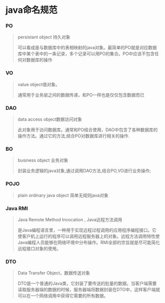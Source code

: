 # java命名规范

### PO

> persistant object 持久对象
>
> 可以看成是与数据库中的表相映射的java对象。最简单的PO就是对应数据库中某个表中的一条记录，多个记录可以用PO的集合。PO中应该不包含任何对数据库的操作



### VO

>value object值对象。
>
>通常用于业务层之间的数据传递，和PO一样也是仅仅包含数据而已



### DAO

> data access object数据访问对象
>
> 此对象用于访问数据库。通常和PO结合使用，DAO中包含了各种数据库的操作方法。通过它的方法,结合PO对数据库进行相关的操作.



###  BO

> business object 业务对象
>
> 封装业务逻辑的java对象,通过调用DAO方法,结合PO,VO进行业务操作;

### **POJO**

> plain ordinary java object 简单无规则java对象



### **Java RMI**

> Java Remote Method Invocation , Java远程方法调用
>
> 是Java编程语言里，一种用于实现远程过程调用的应用程序编程接口。它使客户机上运行的程序可以调用远程服务器上的对象。远程方法调用特性使Java编程人员能够在网络环境中分布操作。RMI全部的宗旨就是尽可能简化远程接口对象的使用。





### DTO

> Data Transfer Object，数据传送对象
>
> DTO是一个普通的Java类，它封装了要传送的批量的数据。当客户端需要读取服务器端的数据的时候，服务器端将数据封装在DTO中，这样客户端就可以在一个网络调用中获得它需要的所有数据。

